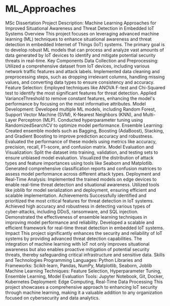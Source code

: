 # ML_Approaches
MSc Dissertation
Project Description: Machine Learning Approaches for Improved Situational Awareness and Threat Detection in Embedded IoT Systems
Overview
This project focuses on leveraging advanced machine learning (ML) techniques to enhance situational awareness and threat detection in embedded Internet of Things (IoT) systems. The primary goal is to develop robust ML models that can process and analyze vast amounts of data generated by IoT devices to identify and mitigate potential security threats in real-time.
Key Components
Data Collection and Preprocessing:
Utilized a comprehensive dataset from IoT devices, including various network traffic features and attack labels.
Implemented data cleaning and preprocessing steps, such as dropping irrelevant columns, handling missing values, and converting data types to ensure consistency and accuracy.
Feature Selection:
Employed techniques like ANOVA F-test and Chi-Squared test to identify the most significant features for threat detection.
Applied VarianceThreshold to remove constant features, enhancing the model's performance by focusing on the most informative attributes.
Model Development:
Developed multiple ML models, including Random Forest, Support Vector Machine (SVM), K-Nearest Neighbors (KNN), and Multi-Layer Perceptron (MLP).
Conducted hyperparameter tuning using RandomizedSearchCV to optimize model performance.
Ensemble Learning:
Created ensemble models such as Bagging, Boosting (AdaBoost), Stacking, and Gradient Boosting to improve prediction accuracy and robustness.
Evaluated the performance of these models using metrics like accuracy, precision, recall, F1-score, and confusion matrix.
Model Evaluation and Visualization:
Split the dataset into training, validation, and testing sets to ensure unbiased model evaluation.
Visualized the distribution of attack types and feature importances using tools like Seaborn and Matplotlib.
Generated comprehensive classification reports and confusion matrices to assess model performance across different attack types.
Deployment and Real-Time Analysis:
Implemented the trained models on edge devices to enable real-time threat detection and situational awareness.
Utilized tools like joblib for model serialization and deployment, ensuring efficient and scalable implementation.
Achievements
Successfully identified and prioritized the most critical features for threat detection in IoT systems.
Achieved high accuracy and robustness in detecting various types of cyber-attacks, including DDoS, ransomware, and SQL injection.
Demonstrated the effectiveness of ensemble learning techniques in improving model performance and reliability.
Developed a scalable and efficient framework for real-time threat detection in embedded IoT systems.
Impact
This project significantly enhances the security and reliability of IoT systems by providing advanced threat detection capabilities. The integration of machine learning with IoT not only improves situational awareness but also enables proactive mitigation of potential security threats, thereby safeguarding critical infrastructure and sensitive data.
Skills and Technologies
Programming Languages: Python
Libraries and Frameworks: Scikit-learn, Pandas, NumPy, Matplotlib, Seaborn, Joblib
Machine Learning Techniques: Feature Selection, Hyperparameter Tuning, Ensemble Learning, Model Evaluation
Tools: Jupyter Notebook, Git, Docker, Kubernetes
Deployment: Edge Computing, Real-Time Data Processing
This project showcases a comprehensive approach to enhancing IoT security through machine learning, making it a valuable addition to any organization focused on cybersecurity and data analytics.
